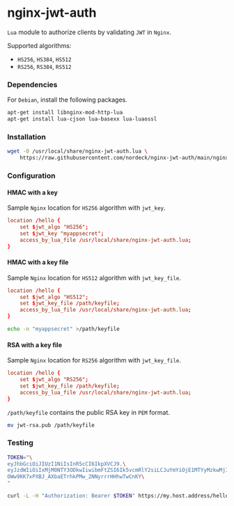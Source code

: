 # nginx-jwt-auth

`Lua` module to authorize clients by validating `JWT` in `Nginx`.

Supported algorithms:

- `HS256`, `HS384`, `HS512`
- `RS256`, `RS384`, `RS512`

### Dependencies

For `Debian`, install the following packages.

```bash
apt-get install libnginx-mod-http-lua
apt-get install lua-cjson lua-basexx lua-luaossl
```

### Installation

```bash
wget -O /usr/local/share/nginx-jwt-auth.lua \
    https://raw.githubusercontent.com/nordeck/nginx-jwt-auth/main/nginx-jwt-auth.lua
```

### Configuration

#### HMAC with a key

Sample `Nginx` location for `HS256` algorithm with `jwt_key`.

```conf
location /hello {
    set $jwt_algo "HS256";
    set $jwt_key "myappsecret";
    access_by_lua_file /usr/local/share/nginx-jwt-auth.lua;
}
```

#### HMAC with a key file

Sample `Nginx` location for `HS512` algorithm with `jwt_key_file`.

```conf
location /hello {
    set $jwt_algo "HS512";
    set $jwt_key_file /path/keyfile;
    access_by_lua_file /usr/local/share/nginx-jwt-auth.lua;
}
```

```bash
echo -n "myappsecret" >/path/keyfile
```

#### RSA with a key file

Sample `Nginx` location for `RS256` algorithm with `jwt_key_file`.

```conf
location /hello {
    set $jwt_algo "RS256";
    set $jwt_key_file /path/keyfile;
    access_by_lua_file /usr/local/share/nginx-jwt-auth.lua;
}
```

`/path/keyfile` contains the public RSA key in `PEM` format.

```bash
mv jwt-rsa.pub /path/keyfile
```

### Testing

```bash
TOKEN="\
eyJhbGciOiJIUzI1NiIsInR5cCI6IkpXVCJ9.\
eyJzdWIiOiIxMjM0NTY3ODkwIiwibmFtZSI6Ik5vcmRlY2siLCJuYmYiOjE1MTYyMzkwMjIsImV4cCI6MjAxNjIzOTAyMn0.\
OWw9KK7xPXBJ_AXbaETrhkPMw_2NNyrrrHHhwTwCnKY\
"

curl -L -H "Authorization: Bearer $TOKEN" https://my.host.address/hello
```

